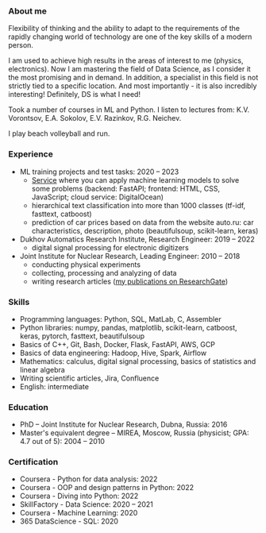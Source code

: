 ### About me

Flexibility of thinking and the ability to adapt to the requirements of the rapidly changing world of technology are one of the key skills of a modern person.

I am used to achieve high results in the areas of interest to me (physics, electronics). Now I am mastering the field of Data Science, as I consider it the most promising and in demand. In addition, a specialist in this field is not strictly tied to a specific location. And most importantly - it is also incredibly interesting! Definitely, DS is what I need!

Took a number of courses in ML and Python.
I listen to lectures from: K.V. Vorontsov, E.A. Sokolov, E.V. Razinkov, R.G. Neichev.

I play beach volleyball and run.

### Experience

* ML training projects and test tasks: 2020 – 2023
  - [Service](https://ivankud.com/) where you can apply machine learning models to solve some problems (backend: FastAPI; frontend: HTML, CSS, JavaScript; cloud service: DigitalOcean)
  - hierarchical text classification into more than 1000 classes (tf-idf, fasttext, catboost)
  - prediction of car prices based on data from the website auto.ru: car characteristics, description, photo (beautifulsoup, scikit-learn, keras)
* Dukhov Automatics Research Institute, Research Engineer: 2019 – 2022
  - digital signal processing for electronic digitizers
* Joint Institute for Nuclear Research, Leading Engineer: 2010 – 2018
  - conducting physical experiments
  - collecting, processing and analyzing of data
  - writing research articles ([my publications on ResearchGate](https://www.researchgate.net/profile/Ivan_Kudashkin))

### Skills

* Programming languages: Python, SQL, MatLab, C, Assembler
* Python libraries: numpy, pandas, matplotlib, scikit-learn, catboost, keras, pytorch, fasttext, beautifulsoup
* Basics of C++, Git, Bash, Docker, Flask, FastAPI, AWS, GCP
* Basics of data engineering: Hadoop, Hive, Spark, Airflow
* Mathematics: calculus, digital signal processing, basics of statistics and linear algebra
* Writing scientific articles, Jira, Confluence
* English: intermediate

### Education

* PhD – Joint Institute for Nuclear Research, Dubna, Russia: 2016
* Master's equivalent degree – MIREA, Moscow, Russia (physicist; GPA: 4.7 out of 5): 2004 – 2010

### Certification

* Coursera - Python for data analysis: 2022
* Coursera - OOP and design patterns in Python: 2022
* Coursera - Diving into Python: 2022
* SkillFactory - Data Science: 2020 – 2021
* Coursera - Machine Learning: 2020
* 365 DataScience - SQL: 2020

<!--
**ivan-kud/ivan-kud** is a ✨ _special_ ✨ repository because its `README.md` (this file) appears on your GitHub profile.

Here are some ideas to get you started:

- 🔭 I’m currently working on ...
- 🌱 I’m currently learning ...
- 👯 I’m looking to collaborate on ...
- 🤔 I’m looking for help with ...
- 💬 Ask me about ...
- 📫 How to reach me: ...
- 😄 Pronouns: ...
- ⚡ Fun fact: ...
-->
